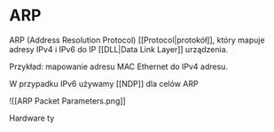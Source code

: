 # ARP
ARP (Address Resolution Protocol) [[Protocol|protokół]], który mapuje adresy IPv4 i IPv6 do IP [[DLL|Data Link Layer]] urządzenia.

Przykład: mapowanie adresu MAC Ethernet do IPv4 adresu.

W  przypadku IPv6 używamy [[NDP]] dla celów ARP

![[ARP Packet Parameters.png]]

Hardware ty